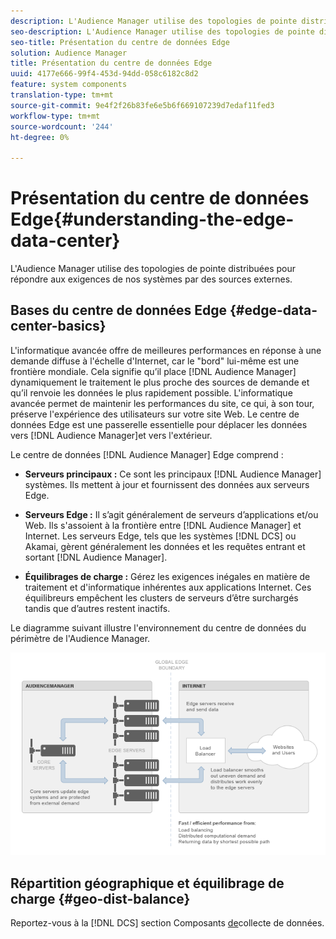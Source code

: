 ```yaml
---
description: L'Audience Manager utilise des topologies de pointe distribuées pour répondre aux exigences de nos systèmes par des sources externes.
seo-description: L'Audience Manager utilise des topologies de pointe distribuées pour répondre aux exigences de nos systèmes par des sources externes.
seo-title: Présentation du centre de données Edge
solution: Audience Manager
title: Présentation du centre de données Edge
uuid: 4177e666-99f4-453d-94dd-058c6182c8d2
feature: system components
translation-type: tm+mt
source-git-commit: 9e4f2f26b83fe6e5b6f669107239d7edaf11fed3
workflow-type: tm+mt
source-wordcount: '244'
ht-degree: 0%

---
```



# Présentation du centre de données Edge{#understanding-the-edge-data-center}

L&#39;Audience Manager utilise des topologies de pointe distribuées pour répondre aux exigences de nos systèmes par des sources externes.

## Bases du centre de données Edge {#edge-data-center-basics}

<!-- 

c_compedge.xml

 -->

L&#39;informatique avancée offre de meilleures performances en réponse à une demande diffuse à l&#39;échelle d&#39;Internet, car le &quot;bord&quot; lui-même est une frontière mondiale. Cela signifie qu’il place [!DNL Audience Manager] dynamiquement le traitement le plus proche des sources de demande et qu’il renvoie les données le plus rapidement possible. L&#39;informatique avancée permet de maintenir les performances du site, ce qui, à son tour, préserve l&#39;expérience des utilisateurs sur votre site Web. Le centre de données Edge est une passerelle essentielle pour déplacer les données vers [!DNL Audience Manager]et vers l&#39;extérieur.

Le centre de données [!DNL Audience Manager] Edge comprend :

* **Serveurs principaux :** Ce sont les principaux [!DNL Audience Manager] systèmes. Ils mettent à jour et fournissent des données aux serveurs Edge.

* **Serveurs Edge :** Il s’agit généralement de serveurs d’applications et/ou Web. Ils s&#39;assoient à la frontière entre [!DNL Audience Manager] et Internet. Les serveurs Edge, tels que les systèmes [!DNL DCS] ou Akamai, gèrent généralement les données et les requêtes entrant et sortant [!DNL Audience Manager].

* **Équilibrages de charge :** Gérez les exigences inégales en matière de traitement et d&#39;informatique inhérentes aux applications Internet. Ces équilibreurs empêchent les clusters de serveurs d’être surchargés tandis que d’autres restent inactifs.

Le diagramme suivant illustre l&#39;environnement du centre de données du périmètre de l&#39;Audience Manager.

![](assets/edge_data_center.png)

## Répartition géographique et équilibrage de charge {#geo-dist-balance}

Reportez-vous à la [!DNL DCS] section Composants [de](../../reference/system-components/components-data-collection.md)collecte de données.
